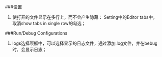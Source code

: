 ###设置
1. 使打开的文件显示在多行上，而不会产生隐藏：
    Setting中的Editor tabs中，取消show tabs in single row的勾选；

###Run/Debug Configurations
1. logs选择项框中，可以选择显示的日志文件，通过添加.log文件，并在bebug时，会显示日志；